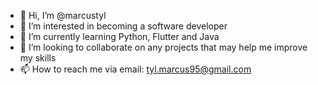 - 👋 Hi, I’m @marcustyl
- 👀 I’m interested in becoming a software developer
- 🌱 I’m currently learning Python, Flutter and Java
- 💞️ I’m looking to collaborate on any projects that may help me improve my skills 
- 📫 How to reach me via email: tyl.marcus95@gmail.com  

<!---
marcustyl/marcustyl is a ✨ special ✨ repository because its `README.md` (this file) appears on your GitHub profile.
You can click the Preview link to take a look at your changes.
--->
